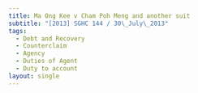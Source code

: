 ```yaml
---
title: Ma Ong Kee v Cham Poh Meng and another suit
subtitle: "[2013] SGHC 144 / 30\_July\_2013"
tags:
  - Debt and Recovery
  - Counterclaim
  - Agency
  - Duties of Agent
  - Duty to account
layout: single
---
```



